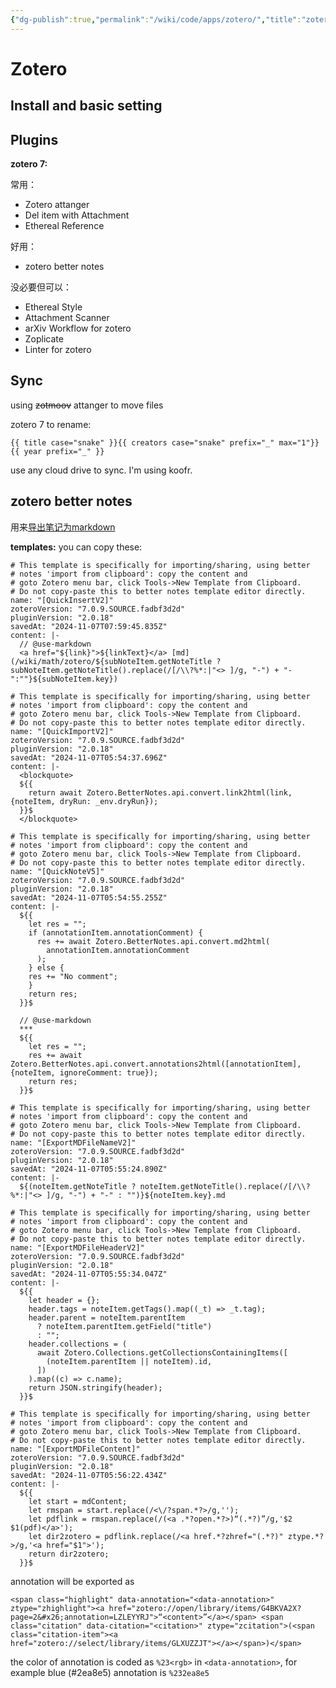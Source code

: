 ```yaml
---
{"dg-publish":true,"permalink":"/wiki/code/apps/zotero/","title":"zotero","tags":["pkm"],"created":"2025-06-25T14:18:46.859+08:00"}
---
```



# Zotero

## Install and basic setting

## Plugins

**zotero 7:**

常用：

- Zotero attanger
- Del item with Attachment
- Ethereal Reference

好用：

- zotero better notes

没必要但可以：

- Ethereal Style
- Attachment Scanner
- arXiv Workflow for zotero
- Zoplicate
- Linter for zotero

## Sync

using ~~zotmoov~~ attanger to move files

zotero 7 to rename:

```
{{ title case="snake" }}{{ creators case="snake" prefix="_" max="1"}}{{ year prefix="_" }}
```

use any cloud drive to sync. I'm using koofr.

## zotero better notes

用来[导出笔记为markdown](/wiki/code/3in1wiki)

**templates:** you can copy these:

```quickinsert
# This template is specifically for importing/sharing, using better
# notes 'import from clipboard': copy the content and
# goto Zotero menu bar, click Tools->New Template from Clipboard.
# Do not copy-paste this to better notes template editor directly.
name: "[QuickInsertV2]"
zoteroVersion: "7.0.9.SOURCE.fadbf3d2d"
pluginVersion: "2.0.18"
savedAt: "2024-11-07T07:59:45.835Z"
content: |-
  // @use-markdown
  <a href="${link}">${linkText}</a> [md](/wiki/math/zotero/${subNoteItem.getNoteTitle ? subNoteItem.getNoteTitle().replace(/[/\\?%*:|"<> ]/g, "-") + "-":""}${subNoteItem.key})

```

```quickimport
# This template is specifically for importing/sharing, using better
# notes 'import from clipboard': copy the content and
# goto Zotero menu bar, click Tools->New Template from Clipboard.
# Do not copy-paste this to better notes template editor directly.
name: "[QuickImportV2]"
zoteroVersion: "7.0.9.SOURCE.fadbf3d2d"
pluginVersion: "2.0.18"
savedAt: "2024-11-07T05:54:37.696Z"
content: |-
  <blockquote>
  ${{
    return await Zotero.BetterNotes.api.convert.link2html(link, {noteItem, dryRun: _env.dryRun});
  }}$
  </blockquote>

```

```quicknote
# This template is specifically for importing/sharing, using better
# notes 'import from clipboard': copy the content and
# goto Zotero menu bar, click Tools->New Template from Clipboard.
# Do not copy-paste this to better notes template editor directly.
name: "[QuickNoteV5]"
zoteroVersion: "7.0.9.SOURCE.fadbf3d2d"
pluginVersion: "2.0.18"
savedAt: "2024-11-07T05:54:55.255Z"
content: |-
  ${{
    let res = "";
    if (annotationItem.annotationComment) {
      res += await Zotero.BetterNotes.api.convert.md2html(
        annotationItem.annotationComment
      );
    } else {
  	res += "No comment";
    }
    return res;
  }}$

  // @use-markdown
  ***
  ${{
  	let res = "";
    res += await Zotero.BetterNotes.api.convert.annotations2html([annotationItem], {noteItem, ignoreComment: true});
    return res;
  }}$
```

```exportmdfilename
# This template is specifically for importing/sharing, using better
# notes 'import from clipboard': copy the content and
# goto Zotero menu bar, click Tools->New Template from Clipboard.
# Do not copy-paste this to better notes template editor directly.
name: "[ExportMDFileNameV2]"
zoteroVersion: "7.0.9.SOURCE.fadbf3d2d"
pluginVersion: "2.0.18"
savedAt: "2024-11-07T05:55:24.890Z"
content: |-
  ${(noteItem.getNoteTitle ? noteItem.getNoteTitle().replace(/[/\\?%*:|"<> ]/g, "-") + "-" : "")}${noteItem.key}.md
```

```exportmdfileheader
# This template is specifically for importing/sharing, using better
# notes 'import from clipboard': copy the content and
# goto Zotero menu bar, click Tools->New Template from Clipboard.
# Do not copy-paste this to better notes template editor directly.
name: "[ExportMDFileHeaderV2]"
zoteroVersion: "7.0.9.SOURCE.fadbf3d2d"
pluginVersion: "2.0.18"
savedAt: "2024-11-07T05:55:34.047Z"
content: |-
  ${{
    let header = {};
    header.tags = noteItem.getTags().map((_t) => _t.tag);
    header.parent = noteItem.parentItem
      ? noteItem.parentItem.getField("title")
      : "";
    header.collections = (
      await Zotero.Collections.getCollectionsContainingItems([
        (noteItem.parentItem || noteItem).id,
      ])
    ).map((c) => c.name);
    return JSON.stringify(header);
  }}$
```

```exportmdfilecontent
# This template is specifically for importing/sharing, using better
# notes 'import from clipboard': copy the content and
# goto Zotero menu bar, click Tools->New Template from Clipboard.
# Do not copy-paste this to better notes template editor directly.
name: "[ExportMDFileContent]"
zoteroVersion: "7.0.9.SOURCE.fadbf3d2d"
pluginVersion: "2.0.18"
savedAt: "2024-11-07T05:56:22.434Z"
content: |-
  ${{
    let start = mdContent;
    let rmspan = start.replace(/<\/?span.*?>/g,'');
    let pdflink = rmspan.replace(/(<a .*?open.*?>)“(.*?)”/g,'$2 $1(pdf)</a>');
    let dir2zotero = pdflink.replace(/<a href.*?zhref="(.*?)" ztype.*?>/g,'<a href="$1">');
    return dir2zotero;
  }}$
```

annotation will be exported as

```
<span class="highlight" data-annotation="<data-annotation>" ztype="zhighlight"><a href="zotero://open/library/items/G4BKVA2X?page=2&#x26;annotation=LZLEYYRJ">“<content>”</a></span> <span class="citation" data-citation="<citation>" ztype="zcitation">(<span class="citation-item"><a href="zotero://select/library/items/GLXUZZJT"></a></span>)</span>
```

the color of annotation is coded as `%23<rgb>` in `<data-annotation>`, for
example blue (#2ea8e5) annotation is `%232ea8e5`
